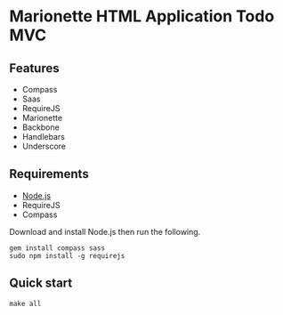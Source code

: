 # Marionette HTML Application Todo MVC

## Features

* Compass
* Saas
* RequireJS
* Marionette
* Backbone
* Handlebars
* Underscore

## Requirements

* [Node.js](http://nodejs.org/download/)
* RequireJS
* Compass

Download and install Node.js then run the following.

```
gem install compass sass
sudo npm install -g requirejs
```


## Quick start

```
make all
```

